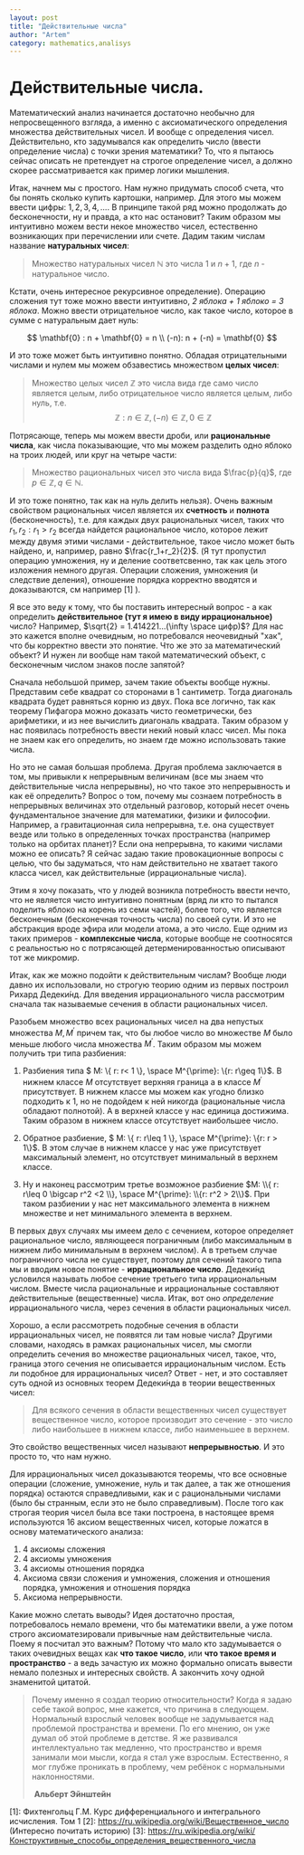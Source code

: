 ```yaml
---
layout: post
title: "Действительные числа"
author: "Artem"
category: mathematics,analisys
---
```


# Действительные числа. 

Математический анализ начинается достаточно необычно для непросвещенного взгляда, а именно с аксиоматического определения множества действительных чисел. И вообще с определения чисел. Действительно, кто задумывался как определить число (ввести определение числа) с точки зрения математики? То, что я пытаюсь сейчас описать не претендует на строгое определение чисел, а должно скорее рассматривается как пример логики мышления. 

Итак, начнем мы с простого. Нам нужно придумать способ счета, что бы понять сколько купить картошки, например. Для этого мы можем ввести цифры: $1,2,3,4,…$. В принципе такой ряд можно продолжать до бесконечности, ну и правда, а кто нас остановит? Таким образом мы интуитивно можем вести некое множество чисел, естественно возникающих при перечислении или счете.  Дадим таким числам название **натуральных чисел**: 

> Множество натуральных чисел $\mathbb{N}$ это числа $1$ и $n+1$, где $n$ - натуральное число.

Кстати, очень интересное рекурсивное определение). Операцию сложения тут тоже можно ввести интуитивно, *2 яблока + 1 яблоко = 3 яблока*. Можно ввести отрицательное число, как такое число, которое в сумме с натуральным дает нуль: 

$$
\mathbf{0} : n + \mathbf{0} = n \\
(-n): n + (-n) = \mathbf{0}
$$

И это тоже может быть интуитивно понятно. Обладая отрицательными числами и нулем мы можем обзавестись множеством **целых чисел**: 

> Множество целых чисел $\mathbb{Z}$ это числа вида где само число является целым, либо отрицательное число является целым, либо нуль, т.е.
> $$
> \mathbb{Z}: n \in \mathbb{Z}, (-n) \in \mathbb{Z}, 0 \in \mathbb{Z}
> $$
>

Потрясающе, теперь мы можем ввести дроби, или **рациональные числа**, как числа показывающие, что мы можем разделить одно яблоко на троих людей, или круг на четыре части: 

> Множество рациональных чисел это числа вида $\frac{p}{q}$, где $p \in \mathbb{Z}, q \in \mathbb{N}$. 

И это тоже понятно, так как на нуль делить нельзя). Очень важным свойством рациональных чисел является их **счетность** и **полнота** (бесконечность), т.е. для каждых двух рациональных чисел, таких что $r_1, r_2: r_1 > r_2$ всегда найдется рациональное число, которое лежит между двумя этими числами - действительное, такое число может быть найдено, и, например, равно $\frac{r_1+r_2}{2}$.  (Я тут пропустил операцию умножения, ну и деление соответсвенно, так как цель этого изложения немного другая. Операции сложения, умножения (и следствие деления), отношение порядка корректно вводятся и доказываются, см например [1] ). 

Я все это веду к тому, что бы поставить интересный вопрос - а как определить **действительное (тут я имею в виду иррациональное)** число? Например, $\sqrt{2} = 1.414221…(\infty \space цифр)$? Для нас это кажется вполне очевидным, но потребовался неочевидный "хак", что бы корректно ввести это понятие. Что же это за математический объект? И нужен ли вообще нам такой математический объект, с бесконечным числом знаков после запятой?  

Сначала небольшой пример, зачем такие объекты вообще нужны. Представим себе квадрат со сторонами в 1 сантиметр. Тогда диагональ квадрата будет равняться корню из двух. Пока все логично, так как теорему Пифагора можно доказать чисто геометрически, без арифметики, и из нее вычислить диагональ квадрата.  Таким образом у нас появилась потребность ввести некий новый класс чисел. Мы пока не знаем как его определить, но знаем где можно использовать такие числа. 

Но это не самая большая проблема. Другая проблема заключается в том, мы привыкли к непрерывным величинам (все мы знаем что действительные числа непрерывны), но что такое это непрерывность и как её определить? Вопрос о том, почему мы сознаем потребность в непрерывных величинах это отдельный разговор, который несет очень фундаментальное значение для математики, физики и философии. Например, а гравитационная сила непрерывна, т.е. она существует везде или только в определенных точках пространства (например только на орбитах планет)? Если она непрерывна, то какими числами можно ее описать? Я сейчас задаю такие провокационные вопросы с целью, что бы задуматься, что нам действительно не хватает такого класса чисел, как действительные (иррациональные числа).     

Этим я хочу показать, что у людей возникла потребность ввести нечто, что не является чисто интуитивно понятным (вряд ли кто то пытался поделить яблоко на корень из семи частей), более того, что является бесконечным (бесконечная точность числа) по своей сути. И это не абстракция вроде эфира или модели атома, а это число. Еще одним из таких примеров - **комплексные числа**, которые вообще не соотносятся с реальностью но с потрясающей детерменированностью описывают тот же микромир. 

Итак, как же можно подойти к действительным числам? Вообще люди давно их использовали, но строгую теорию одним из первых построил Рихард Дедеки́нд. Для введения иррационального числа рассмотрим сначала так называемые сечения в области рациональных чисел. 

Разобьем множество всех рациональных чисел на два непустых множества $M, M^{\prime}$ причем так, что бы  любое число во множестве $M$ было меньше любого числа множества $M^{\prime}$. Таким образом мы можем получить три типа разбиения: 

1. Разбиения типа $ M: \\{ r: r< 1 \\}, \space M^{\prime}: \\{r: r\geq 1\\}$. В нижнем классе $M$ отсутствует верхняя граница а в классе $M^{'}$ присутствует. В нижнем классе мы можем как угодно близко подходить к $1$, но не подойдем к ней никогда (рациональные числа обладают полнотой). А в верхней классе у нас единица достижима. Таким образом в нижнем классе отсутствует наибольшее число.  

2. Обратное разбиение, $ M: \\{ r: r\leq 1 \\}, \space M^{\prime}: \\{r: r > 1\\}$. В этом случае в нижнем классе у нас уже присутствует максимальный элемент, но отсутствует минимальный в верхнем классе. 

3. Ну и наконец рассмотрим третье возможное разбиение $M: \\{ r: r\leq 0 \bigcap r^2 <2 \\}, \space M^{\prime}: \\{r: r^2 > 2\\}$. При таком разбиении у нас нет максимального элемента в нижнем множестве и нет минимального элемента в верхнем. 

В первых двух случаях мы имеем дело с сечением, которое определяет рациональное число, являющееся пограничным (либо максимальным в нижнем либо минимальным в верхнем числом). А в третьем случае пограничного числа не существует, поэтому для сечений такого типа мы и вводим новое понятие - **иррациональное число**. Дедеки́нд условился называть любое сечение третьего типа иррациональным числом. Вместе числа рациональные и иррациональные составляют действительные (вещественные) числа. Итак, вот оно *определение* иррационального числа, через сечения в области рациональных чисел. 

Хорошо, а если рассмотреть подобные сечения в области иррациональных чисел, не появятся ли там новые числа? Другими словами, находясь в рамках рациональных чисел, мы смогли определить сечения во множестве рациональных чисел, такое, что, граница этого сечения не описывается иррациональным числом. Есть ли подобное для иррациональных чисел? Ответ - нет, и это составляет суть одной из основных теорем Дедеки́нда в теории вещественных чисел:

> Для всякого сечения в области вещественных чисел существует вещественное число, которое производит это сечение - это число либо наибольшее в нижнем классе, либо наименьшее в верхнем. 

Это свойство вещественных чисел называют **непрерывностью**. И это просто то, что нам нужно. 

Для иррациональных чисел доказываются теоремы, что все основные операции (сложение, умножение, нуль и так далее, а так же отношения порядка) остаются справедливыми, как и с рациональными числами (было бы странным, если это не было справедливым). После того как строгая теория чисел была все таки построена, в настоящее время используются 16 аксиом вещественных чисел, которые ложатся в основу математического анализа:

1. 4 аксиомы сложения 
2. 4 аксиомы умножения 
3. 4 аксиомы отношения порядка 
4. Аксиома связи сложения и умножения, сложения и отношения порядка, умножения и отношения порядка 
5. Аксиома непрерывности. 

Какие можно слетать выводы? Идея достаточно простая, потребовалось немало времени, что бы математики ввели, а уже потом строго аксиоматезировали привычные нам действительные числа. Поему я посчитал это важным? Потому что мало кто задумывается о таких очевидных вещах как **что такое число**, или  **что такое время и пространство** - а ведь зачастую их можно формально описать вывести немало полезных и интересных свойств. А закончить хочу одной знаменитой цитатой.  

> Почему именно я создал теорию относительности? Когда я задаю себе такой вопрос, мне кажется, что причина в следующем. Нормальный взрослый человек вообще не задумывается над проблемой пространства и времени. По его мнению, он уже думал об этой проблеме в детстве. Я же развивался интеллектуально так медленно, что пространство и время занимали мои мысли, когда я стал уже взрослым. Естественно, я мог глубже проникать в проблему, чем ребёнок с нормальными наклонностями.
>
> ​																**Альберт Эйнштейн**

[1]: Фихтенгольц Г.М. Курс дифференциального и интегрального исчисления. Том 1
[2]: https://ru.wikipedia.org/wiki/Вещественное_число	(Интересно почитать историю)
[3]: https://ru.wikipedia.org/wiki/Конструктивные_способы_определения_вещественного_числа



